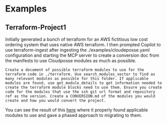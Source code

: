 # Examples

## Terraform-Project1

Initially generated a bunch of terraform for an AWS fictitious low cost ordering system that uses native AWS terraform. I then prompted Copilot to use terraform-ingest after ingesting the ./examples/cloudeposse.yaml configuration and starting the MCP server to create a conversion doc from the manifests to use Cloudposse modules as much as possible.

```prompt
Create a document of possible terraform modules to use for the terraform code in ./terraform. Use search_modules_vector to find as many relevant modules as possible for this folder. If applicable modules are found, use get_module_details to get information needed to create the terraform module blocks need to use them. Ensure you create code for the modules that use the ssh git url format and repository ref as the version. Create a CONVERSION.md of the modules you would create and how you would convert the project.
```

You can see the result of this [here](./terraform-project1/CONVERSION.md) where it properly found applicable modules to use and gave a phased approach to migrating to them.